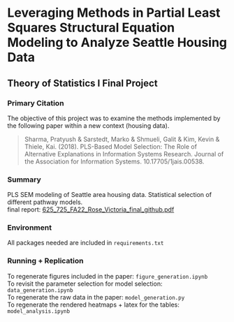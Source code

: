 # Leveraging Methods in Partial Least Squares Structural Equation Modeling to Analyze Seattle Housing Data
## Theory of Statistics I Final Project


### Primary Citation
The objective of this project was to examine the methods implemented by the following paper within a new context (housing data). <br>
> Sharma, Pratyush & Sarstedt, Marko & Shmueli, Galit & Kim, Kevin & Thiele, Kai. (2018). PLS-Based Model Selection: The Role of Alternative Explanations in Information Systems Research. Journal of the Association for Information Systems. 10.17705/1jais.00538. <br>

### Summary
PLS SEM modeling of Seattle area housing data. Statistical selection of different pathway models. <br>
final report:
[625_725_FA22_Rose_Victoria_final_github.pdf](https://github.com/ttorir/theoryOfStatistics1/files/10367211/625_725_FA22_Rose_Victoria_final_github.pdf)

### Environment
All packages needed are included in `requirements.txt`

### Running + Replication
To regenerate figures included in the paper: `figure_generation.ipynb`<br>
To revisit the parameter selection for model selection: `data_generation.ipynb`<br>
To regenerate the raw data in the paper: `model_generation.py`<br>
To regenerate the rendered heatmaps + latex for the tables: `model_analysis.ipynb`<br>
